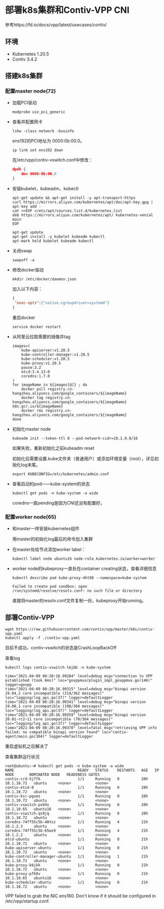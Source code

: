 # 部署k8s集群和Contiv-VPP CNI
参考https://fd.io/docs/vpp/latest/usecases/contiv/

## 环境

- Kubernetes 1.20.5
- Contiv 3.4.2

## 搭建k8s集群 

### 配置master node(72)

- 加载PCI驱动

  ```shell
  modprobe uio_pci_generic
  ```

- 查看并配置网卡

  ```shell
  lshw -class network -businfo
  ```

  ens192的PCI地址为 0000:0b:00.0。

  ```shell
  ip link set ens192 down
  ```

  在/etc/vpp/contiv-vswitch.conf中修改：

  ```json
  dpdk {
      dev 0000:0b:00.0
  }
  ```

- 安装kubelet，kubeadm，kubectl

  ```shell
  apt-get update && apt-get install -y apt-transport-https
  curl https://mirrors.aliyun.com/kubernetes/apt/doc/apt-key.gpg | apt-key add - 
  cat <<EOF >/etc/apt/sources.list.d/kubernetes.list
  deb https://mirrors.aliyun.com/kubernetes/apt/ kubernetes-xenial main
  EOF
  
  apt-get update
  apt-get install -y kubelet kubeadm kubectl
  apt-mark hold kubelet kubeadm kubectl
  ```

- 关闭swap

  ```shell
  swapoff -a
  ```

- 修改docker驱动

  ```shell
  mkdir /etc/docker/daemon.json
  ```

  加入以下内容：

  ```json
  {
   "exec-opts":["native.cgroupdriver=systemd"]
  }
  ```

  重启docker

  ```shell
  service docker restart
  ```

- 从阿里云拉取需要的镜像并tag

  ```shell
  images=(
      kube-apiserver:v1.20.5
      kube-controller-manager:v1.20.5
      kube-scheduler:v1.20.5
      kube-proxy:v1.20.5
      pause:3.2
      etcd:3.4.13-0
      coredns:1.7.0
  )
  for imageName in ${images[@]} ; do
      docker pull registry.cn-hangzhou.aliyuncs.com/google_containers/${imageName}
      docker tag registry.cn-hangzhou.aliyuncs.com/google_containers/${imageName} k8s.gcr.io/${imageName}
      docker rmi registry.cn-hangzhou.aliyuncs.com/google_containers/${imageName}
  done
  ```

- 初始化master node

  ```shell
  kubeadm init --token-ttl 0 --pod-network-cidr=10.1.0.0/16
  ```

  如果失败，重新初始化之前kubeadm reset

  初始化后需要设置.kube文件夹（普通用户）或添加环境变量（root），详见初始化log末尾。

  ```shell
  export KUBECONFIG=/etc/kubernetes/admin.conf
  ```

- 查看启动的pod——kube-system的状态

  ```shell
  kubectl get pods -n kube-system -o wide
  ```

  coredns一直pending是因为CNI还没有配置好。

### 配置worker node(65)

- 和master一样安装kubernetes组件

  用master的初始化log最后的命令加入集群

- 在master处给节点添加worker label：

  ```shell
  kubectl label node ubuntu16 node-role.kubernetes.io/worker=worker
  ```

- worker node的kubeproxy一直处在container creating状态，查看详细信息

  ```shell
  kubectl describe pod kube-proxy-4ht98 --namespace=kube-system
  
  Failed to create pod sandbox: open /run/systemd/resolve/resolv.conf: no such file or directory
  ```

  直接将master的resolv.conf文件复制一份，kubeproxy开始running。

## 部署Contiv-VPP

```shell
wget https://raw.githubusercontent.com/contiv/vpp/master/k8s/contiv-vpp.yaml
kubectl apply -f ./contiv-vpp.yaml
```

目前不成功，contiv-vswitch的状态是CrashLoopBackOff

查看log

```shell
kubectl logs contiv-vswitch-lmjbb -n kube-system

time="2021-04-09 08:20:16.99284" level=debug msg="connection to VPP established (took 6ms)" loc="govppmux/plugin_impl_govppmux.go(146)" logger=govpp
time="2021-04-09 08:20:16.99315" level=debug msg="binapi version 19.04.2 core incompatible (214/362 messages)" loc="logging/log_api.go(37)" logger=defaultLogger
time="2021-04-09 08:20:16.99341" level=debug msg="binapi version 19.08.1 core incompatible (198/384 messages)" loc="logging/log_api.go(37)" logger=defaultLogger
time="2021-04-09 08:20:16.99359" level=debug msg="binapi version 20.01-rc2~11 core incompatible (70/364 messages)" loc="logging/log_api.go(37)" logger=defaultLogger
time="2021-04-09 08:20:16.99370" level=fatal msg="retrieving VPP info failed: no compatible binapi version found" loc="contiv-agent/main.go(304)" logger=defaultLogger
```

重启虚拟机之后解决了

查看集群运行状况

```shell
root@ubuntu:~# kubectl get pods -n kube-system -o wide
NAME                             READY   STATUS    RESTARTS   AGE   IP           NODE       NOMINATED NODE   READINESS GATES
contiv-crd-5j7fk                 1/1     Running   0          20h   10.1.10.72   ubuntu     <none>           <none>
contiv-etcd-0                    1/1     Running   0          20h   10.1.10.72   ubuntu     <none>           <none>
contiv-ksr-pgvmz                 1/1     Running   0          20h   10.1.10.72   ubuntu     <none>           <none>
contiv-vswitch-pvk9x             1/1     Running   0          20h   10.1.10.65   ubuntu16   <none>           <none>
contiv-vswitch-qs9jq             1/1     Running   0          20h   10.1.10.72   ubuntu     <none>           <none>
coredns-74ff55c5b-48txz          1/1     Running   4          21h   10.1.2.3     ubuntu     <none>           <none>
coredns-74ff55c5b-65wx9          1/1     Running   4          21h   10.1.2.2     ubuntu     <none>           <none>
etcd-ubuntu                      1/1     Running   0          21h   10.1.10.72   ubuntu     <none>           <none>
kube-apiserver-ubuntu            1/1     Running   0          21h   10.1.10.72   ubuntu     <none>           <none>
kube-controller-manager-ubuntu   1/1     Running   1          21h   10.1.10.72   ubuntu     <none>           <none>
kube-proxy-k6jkk                 1/1     Running   0          21h   10.1.10.72   ubuntu     <none>           <none>
kube-proxy-pf69v                 1/1     Running   0          21h   10.1.10.65   ubuntu16   <none>           <none>
kube-scheduler-ubuntu            1/1     Running   0          21h   10.1.10.72   ubuntu     <none>           <none>
```

VPP failed to grab the NIC ens160. Don't know if it should be configured in /etc/vpp/startup.conf.
